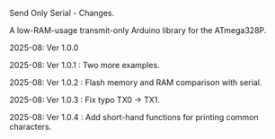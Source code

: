 Send Only Serial - Changes.

A low-RAM-usage transmit-only Arduino library for the ATmega328P.

2025-08:  Ver 1.0.0

2025-08:  Ver 1.0.1 : Two more examples.

2025-08:  Ver 1.0.2 : Flash memory and RAM comparison with serial.

2025-08:  Ver 1.0.3 : Fix typo TX0 -> TX1.

2025-08:  Ver 1.0.4 : Add short-hand functions for printing common characters.
